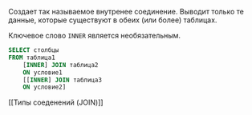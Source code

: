 Создает так называемое внутренее соединение. Выводит только те данные, которые существуют в обеих (или более) таблицах.

Ключевое слово `INNER`  является необязательным.

```sql
SELECT столбцы
FROM таблица1
    [INNER] JOIN таблица2
    ON условие1
    [[INNER] JOIN таблица3
    ON условие2]
```

[[Типы соеденений (JOIN)]]
